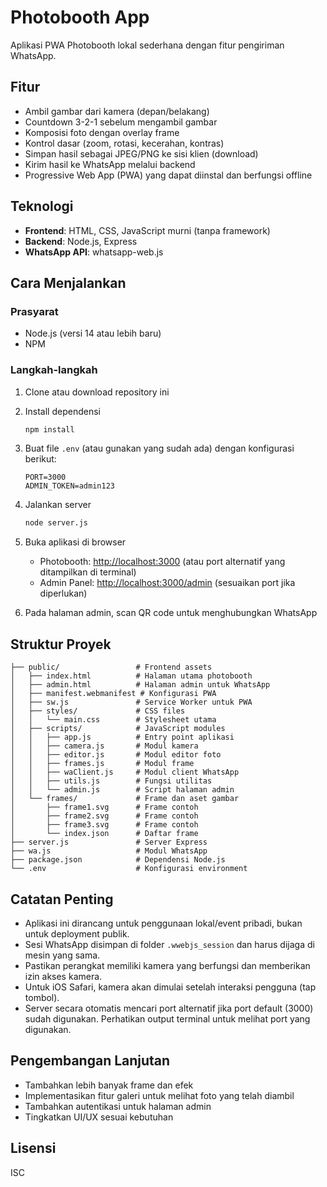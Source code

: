 # Photobooth App

Aplikasi PWA Photobooth lokal sederhana dengan fitur pengiriman WhatsApp.

## Fitur

- Ambil gambar dari kamera (depan/belakang)
- Countdown 3-2-1 sebelum mengambil gambar
- Komposisi foto dengan overlay frame
- Kontrol dasar (zoom, rotasi, kecerahan, kontras)
- Simpan hasil sebagai JPEG/PNG ke sisi klien (download)
- Kirim hasil ke WhatsApp melalui backend
- Progressive Web App (PWA) yang dapat diinstal dan berfungsi offline

## Teknologi

- **Frontend**: HTML, CSS, JavaScript murni (tanpa framework)
- **Backend**: Node.js, Express
- **WhatsApp API**: whatsapp-web.js

## Cara Menjalankan

### Prasyarat

- Node.js (versi 14 atau lebih baru)
- NPM

### Langkah-langkah

1. Clone atau download repository ini

2. Install dependensi

   ```bash
   npm install
   ```

3. Buat file `.env` (atau gunakan yang sudah ada) dengan konfigurasi berikut:

   ```
   PORT=3000
   ADMIN_TOKEN=admin123
   ```

4. Jalankan server

   ```bash
   node server.js
   ```

5. Buka aplikasi di browser

   - Photobooth: [http://localhost:3000](http://localhost:3000) (atau port alternatif yang ditampilkan di terminal)
   - Admin Panel: [http://localhost:3000/admin](http://localhost:3000/admin) (sesuaikan port jika diperlukan)

6. Pada halaman admin, scan QR code untuk menghubungkan WhatsApp

## Struktur Proyek

```
├── public/                 # Frontend assets
│   ├── index.html          # Halaman utama photobooth
│   ├── admin.html          # Halaman admin untuk WhatsApp
│   ├── manifest.webmanifest # Konfigurasi PWA
│   ├── sw.js               # Service Worker untuk PWA
│   ├── styles/             # CSS files
│   │   └── main.css        # Stylesheet utama
│   ├── scripts/            # JavaScript modules
│   │   ├── app.js          # Entry point aplikasi
│   │   ├── camera.js       # Modul kamera
│   │   ├── editor.js       # Modul editor foto
│   │   ├── frames.js       # Modul frame
│   │   ├── waClient.js     # Modul client WhatsApp
│   │   ├── utils.js        # Fungsi utilitas
│   │   └── admin.js        # Script halaman admin
│   └── frames/             # Frame dan aset gambar
│       ├── frame1.svg      # Frame contoh
│       ├── frame2.svg      # Frame contoh
│       ├── frame3.svg      # Frame contoh
│       └── index.json      # Daftar frame
├── server.js               # Server Express
├── wa.js                   # Modul WhatsApp
├── package.json            # Dependensi Node.js
└── .env                    # Konfigurasi environment
```

## Catatan Penting

- Aplikasi ini dirancang untuk penggunaan lokal/event pribadi, bukan untuk deployment publik.
- Sesi WhatsApp disimpan di folder `.wwebjs_session` dan harus dijaga di mesin yang sama.
- Pastikan perangkat memiliki kamera yang berfungsi dan memberikan izin akses kamera.
- Untuk iOS Safari, kamera akan dimulai setelah interaksi pengguna (tap tombol).
- Server secara otomatis mencari port alternatif jika port default (3000) sudah digunakan. Perhatikan output terminal untuk melihat port yang digunakan.

## Pengembangan Lanjutan

- Tambahkan lebih banyak frame dan efek
- Implementasikan fitur galeri untuk melihat foto yang telah diambil
- Tambahkan autentikasi untuk halaman admin
- Tingkatkan UI/UX sesuai kebutuhan

## Lisensi

ISC